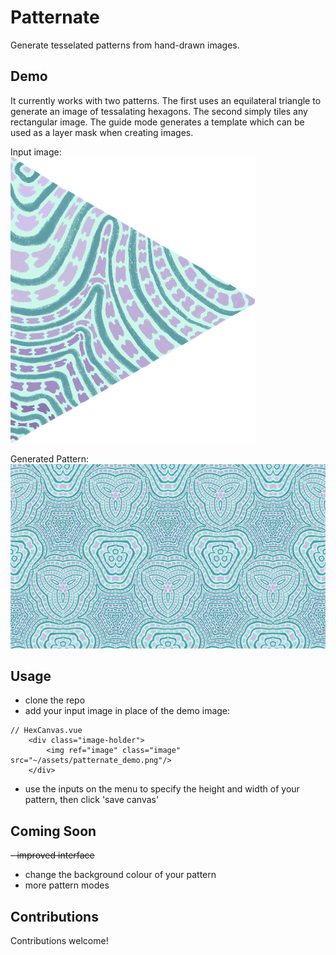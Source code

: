 # Patternate

Generate tesselated patterns from hand-drawn images.

## Demo

It currently works with two patterns. The first uses an equilateral triangle to generate an image of tessalating hexagons. The second simply tiles any rectangular image. The guide mode generates a template which can be used as a layer mask when creating images.

Input image: <br />
<img src="assets/patternate_demo.png" alt="demo input image" />

Generated Pattern: <br />
<img src="assets/demo_output.png" alt="demo output image" />

## Usage

- clone the repo
- add your input image in place of the demo image:
```
// HexCanvas.vue
    <div class="image-holder">
        <img ref="image" class="image" src="~/assets/patternate_demo.png"/>
    </div>
```
- use the inputs on the menu to specify the height and width of your pattern, then click 'save canvas'

## Coming Soon

~~- improved interface~~
- change the background colour of your pattern
- more pattern modes

## Contributions

Contributions welcome!
